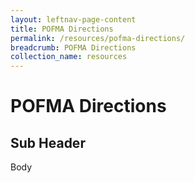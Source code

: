 ```yaml
---
layout: leftnav-page-content
title: POFMA Directions
permalink: /resources/pofma-directions/
breadcrumb: POFMA Directions
collection_name: resources
---
```


# POFMA Directions

## Sub Header

Body